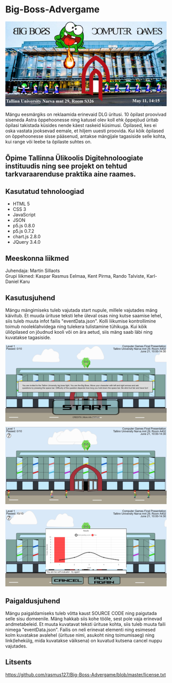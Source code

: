 # Big-Boss-Advergame

<img src="pic.png"></img>

Mängu eesmärgiks on reklaamida erinevaid DLG üritusi. 10 õpilast proovivad siseneda Astra õppehoonesse ning katusel olev koll ehk õppejõud üritab õpilasi takistada küsides nende käest raskeid küsimusi. Õpilased, kes ei oska vastata jooksevad eemale, et hiljem uuesti proovida. Kui kõik õpilased on õppehoonesse sisse pääsenud, antakse mängijale tagasiside selle kohta, kui range või leebe ta õpilaste suhtes on.

## Õpime Tallinna Ülikoolis Digitehnoloogiate instituudis ning see projekt on tehtud tarkvaraarenduse praktika aine raames.

## Kasutatud tehnoloogiad
<ul>
  <li>HTML 5</li>
  <li>CSS 3</li>
  <li>JavaScript</li>
  <li>JSON</li>
  <li>p5.js 0.8.0</li>
  <li>p5.js 0.7.2</li>
  <li>chart.js 2.8.0</li>
  <li>JQuery 3.4.0</li>
 </ul>

## Meeskonna liikmed
Juhendaja: Martin Sillaots
<br>
Grupi liikmed: Kaspar Rasmus Eelmaa, Kent Pirma, Rando Talviste, Karl-Daniel Karu

## Kasutusjuhend
Mängu mängimiseks tuleb vajutada start nupule, millele vajutades mäng käivitub. Et muuda ürituse teksti lehe üleval osas ning kutse saamise lehel, siis tuleb muuta infot failis "eventData.json".  Kolli liikumise kontrollimine toimub nooleklahvidega ning tulekera tulistamine tühikuga. Kui kõik üliõpilased on jõudnud kooli või on ära aetud, siis mäng saab läbi ning kuvatakse tagasiside.

<img src="es.png"></img>

<img src="ts.png"></img>

<img src="ks.png"></img>

## Paigaldusjuhend
Mängu paigaldamiseks tuleb võtta kaust SOURCE CODE ning paigutada selle sisu domeenile. Mäng hakkab siis kohe tööle, sest pole vaja erinevad andmetabeleid. Et muuta kuvatavat teksti ürituse kohta, siis tuleb muuta faili nimega "eventData.json". Failis on neli erinevat elementi ning esimesed kolm kuvatakse avalehel (ürituse nimi, asukoht ning toimumisaeg) ning link(lehekülg, mida kuvatakse väiksena) on kuvatud kutsena cancel nuppu vajutades.


## Litsents

https://github.com/rasmus127/Big-Boss-Advergame/blob/master/license.txt
